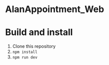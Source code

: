 # AlanAppointment_Web

# Build and install
1. Clone this repository
2. ``npm install``
3. ``npm run dev``

